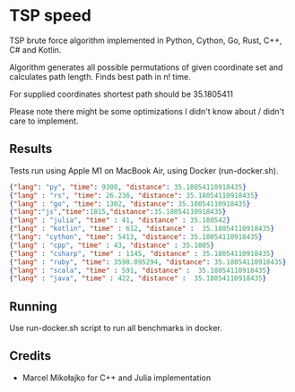 # TSP speed

TSP brute force algorithm implemented in Python, Cython, Go, Rust, C++, C# and Kotlin.

Algorithm generates all possible permutations of given coordinate set and calculates path length. Finds best path in n! time.

For supplied coordinates shortest path should be 35.1805411

Please note there might be some optimizations I didn't know about / didn't care to implement.

## Results

Tests run using Apple M1 on MacBook Air, using Docker (run-docker.sh).

```json
{"lang": "py", "time": 9308, "distance": 35.18054110918435}
{"lang" : "rs", "time": 26.236, "distance": 35.18054110918435}
{"lang" : "go", "time": 1302, "distance": 35.18054110918435}
{"lang":"js","time":1815,"distance":35.18054110918435}
{"lang" : "julia", "time" : 41, "distance" : 35.180542}
{"lang" : "kotlin", "time" : 612, "distance" :  35.18054110918435}
{"lang": "cython", "time": 5413, "distance": 35.18054110918435}
{"lang" : "cpp", "time" : 43, "distance" : 35.1805}
{"lang" : "csharp", "time" : 1145, "distance" : 35.18054110918435}
{"lang" : "ruby", "time": 3598.095294, "distance": 35.18054110918435}
{"lang" : "scala", "time" : 591, "distance" :  35.18054110918435}
{"lang" : "java", "time" : 422, "distance" :  35.18054110918435}
```

## Running

Use run-docker.sh script to run all benchmarks in docker.

## Credits
* Marcel Mikołajko for C++ and Julia implementation
